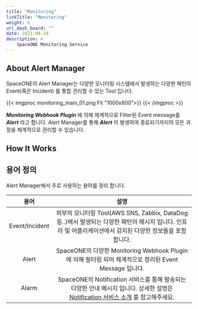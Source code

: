 ```yaml
---
title: "Monitoring"
linkTitle: "Monitoring"
weight: 6
url_dash_board: ""
date: 2021-08-10
description: >
    SpaceONE Monitoring Service
---
```


## About Alert Manager

SpaceONE의 Alert Manager는 다양한 모니터링 시스템에서 발생하는 다양한 패턴의 Event(혹은 Incident) 를 통합 관리할 수 있는 Tool 입니다.

{{< imgproc monitoring_main_01.png Fit "1000x800">}}
{{< /imgproc >}}


_**Monitoring Webhook Plugin**_ 에 의해 체계적으로 Filter된 Event message를 _**Alert**_ 라고 합니다.
Alert Manager를 통해 _**Alert**_ 이 발생하여 종료되기까지의 모든 과정을 체계적으로 관리할 수 있습니다.     

## How It Works


## 용어 정의
Alert Manager에서 주로 사용하는 용어를 정리 합니다.

|용어|설명|
|:--:|:--:|
|Event/Incident|외부의 모니터링 Tool(AWS SNS, Zabbix, DataDog 등..)에서 발생되는 다양한 패턴의 메시지 입니다. 인프라 및 어플리케이션에서 감지된 다양한 정보들을 포함 합니다. |
|Alert|SpaceONE의 다양한 Monitoring Webhook Plugin에 의해 필터링 되어 체계적으로 정리된 Event Message 입니다.|
|Alarm|SpaceONE의 Notification 서비스를 통해 발송되는 다양한 안내 메시지 입니다. 상세한 설명은 [Notification 서비스 소개](/docs/guides/user_guide/notification/) 를 참고해주세요.|
